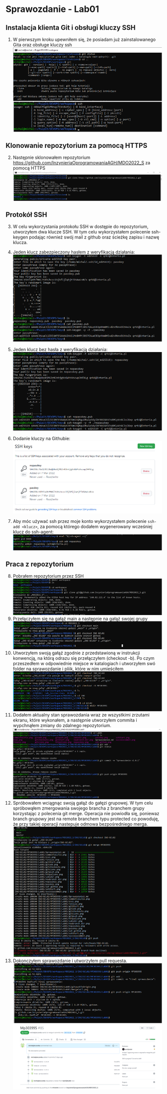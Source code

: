# Sprawozdanie - Lab01
## Instalacja klienta Git i obsługi kluczy SSH
1. W pierwszym kroku upewniłem się, że posiadam już zainstalowanego Gita oraz obsługe kluczy ssh
![Git working](./gitStart.png)
![Ssh working](./sshStart.png)

## Klonowanie repozytorium za pomocą HTTPS
2. Następnie sklonowałem repozytorium https://github.com/InzynieriaOprogramowaniaAGH/MDO2022_S za pomocą HTTPS
![https_clone](./httpsClone.png)
   
## Protokół SSH
3. W celu wykorzystania protokołu SSH w dostępie do repozytorium, utworzyłem dwa klucze SSH. 
W tym celu wykorzystałem polecenie ssh-keygen podając również swój mail z github oraz ścieżkę zapisu i nazwę klucza.
4. Jeden klucz zabezpieczony hasłem z weryfikacją działania:
![pass_key](./passkey.png)
   
5. Jeden klucz bez hasła z weryfikacją działania: 
![nopass_key](./nopasskey.png)

6. Dodanie kluczy na Githubie:
![github_keys](./ssh-github.png)

7. Aby móc używać ssh przez moje konto wykorzystałem polecenie ```ssh-add <klucz>```, za pomocą którego dodałem wygenerowany wcześniej klucz do ssh-agent:
   ![Alt text](./eval.png)
   
## Praca z repozytorium
8. Pobrałem repozytorium przez SSH
   ![Alt text](./gitclone.png)
9. Przełączyłem się na gałąź main a następnie na gałąź swojej grupy 
   ![Alt text](./gitcheckouts.png)
10. Utworzyłem swoją gałąź zgodnie z przedstawioną w instrukcji konwencją, na którą odrazu się przełączyłem (checkout -b).  Po czym przeszedłem w odpowiednie miejsce w katalogiach i utworzyłem swó folder na sprawozdanie i pliik, które w nim umieściłem
   ![Alt text](./newbranch_dir.png)
11. Dodałem aktualny stan sprawozdania wraz ze wszystkimi zrzutami ekranu, które wykonałem, a następnie utworzyłem commita i wypchnąłem zmiany do zdalnego repozytorium.
  ![Alt text](./gitpushToOrigin.png)
12. Spróbowałem wciągnąc swoją gałąź do gałęzi grupowej. W tym celu spróbowąłem zmergowania swojego brancha z branchem grupy korzystając z polecenia git merge.
Operacja nie powiodła się, poniewaz branch grupowy jest na remote branchem typu protected co powoduję, że przy takiej operacji nastepuje odmowa bezpośredniego merga.
  ![Alt text](./mergeFail.png)
13. Dokonczyłem sprawozdanie i utworzyłem pull requesta.
  ![Alt text](./sprawozdanieFinalPush.png)
  ![Alt text](./pullRequest.png)
